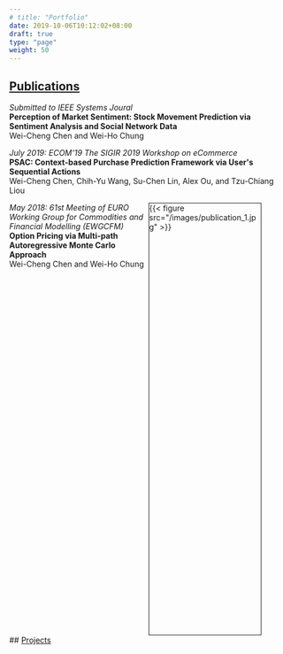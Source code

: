```yaml
---
# title: "Portfolio"
date: 2019-10-06T10:12:02+08:00
draft: true
type: "page"
weight: 50
---
```

<link rel="stylesheet" type="text/css" href="mystyles.css" media="screen" />

<style type = "text/css" media="screen">
	.column {
	  float: left; 
	  width: 50%;
	}

	/* Clear floats after the columns */
	.row:after {
	  content: "";
	  display: table;
	  clear: both;
	}
</style>

## <u>Publications</u>
<div>
		<div>
				<p>
						<span style="font-style: italic; font-size: 14px;">Submitted to IEEE Systems Joural</span><br>
						<span style="font-weight: bold">Perception of Market Sentiment: Stock Movement Prediction via Sentiment Analysis and Social Network Data</span><br>
						<span style="font-size: 14px;">Wei-Cheng Chen and Wei-Ho Chung</span><br>
				</p>
		</div>
		<div>
				<p>
						<span style="font-style: italic; font-size: 14px;">July 2019: ECOM'19 The SIGIR 2019 Workshop on eCommerce</span><br>
						<span style="font-weight: bold">PSAC: Context-based Purchase Prediction Framework via User's Sequential Actions</span><br>
						<span style="font-size: 14px;">Wei-Cheng Chen, Chih-Yu Wang, Su-Chen Lin, Alex Ou, and Tzu-Chiang Liou</span><br>
				</p>
		</div>
		<div class="row">
				<div class="column">
						<span style="font-style: italic; font-size: 14px;">May 2018: 61st Meeting of EURO Working Group for Commodities and Financial Modelling (EWGCFM)</span><br>
						<span style="font-weight: bold">Option Pricing via Multi-path Autoregressive Monte Carlo Approach</span><br>
						<span style="font-size: 14px">Wei-Cheng Chen and Wei-Ho Chung</span>
				</div>
			<div class="column" style="border:1px; border-style:solid; width:40%; height:20%">
				{{< figure src="/images/publication_1.jpg" >}}
			</div>
		</div>
</div>
## <u>Projects</u>
